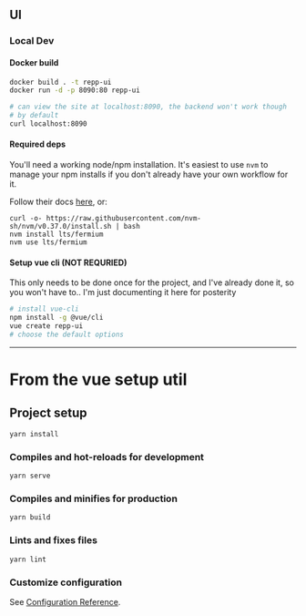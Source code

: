 ## UI

### Local Dev

#### Docker build
```bash
docker build . -t repp-ui
docker run -d -p 8090:80 repp-ui

# can view the site at localhost:8090, the backend won't work though
# by default
curl localhost:8090
```

#### Required deps
You'll need a working node/npm installation. It's easiest to use `nvm` to manage your 
npm installs if you don't already have your own workflow for it. 

Follow their docs [here](https://github.com/nvm-sh/nvm), or:
```
curl -o- https://raw.githubusercontent.com/nvm-sh/nvm/v0.37.0/install.sh | bash
nvm install lts/fermium
nvm use lts/fermium
```

#### Setup vue cli (NOT REQURIED)

This only needs to be done once for the project, and I've already done it, so you won't 
have to.. I'm just documenting it here for posterity

```bash
# install vue-cli
npm install -g @vue/cli
vue create repp-ui
# choose the default options
```

------
# From the vue setup util

## Project setup
```
yarn install
```

### Compiles and hot-reloads for development
```
yarn serve
```

### Compiles and minifies for production
```
yarn build
```

### Lints and fixes files
```
yarn lint
```

### Customize configuration
See [Configuration Reference](https://cli.vuejs.org/config/).

